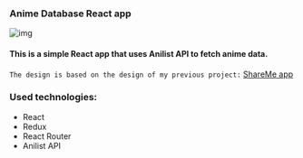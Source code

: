 ### Anime Database React app

![img](https://i.imgur.com/mOnCbMD.jpg)

#### This is a simple React app that uses Anilist API to fetch anime data.

`The design is based on the design of my previous project:`
[ShareMe app](https://shareme-react-app.netlify.app/)

### Used technologies:
- React
- Redux
- React Router
- Anilist API